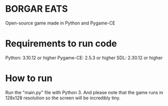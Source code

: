 # BORGAR EATS
Open-source game made in Python and Pygame-CE

# Requirements to run code
Python: 3.10.12 or higher
Pygame-CE: 2.5.3 or higher
SDL: 2.30.12 or higher

# How to run
Run the "main.py" file with Python 3.
And please note that the game runs in 128x128 resolution so the screen will be incredibly tiny.
